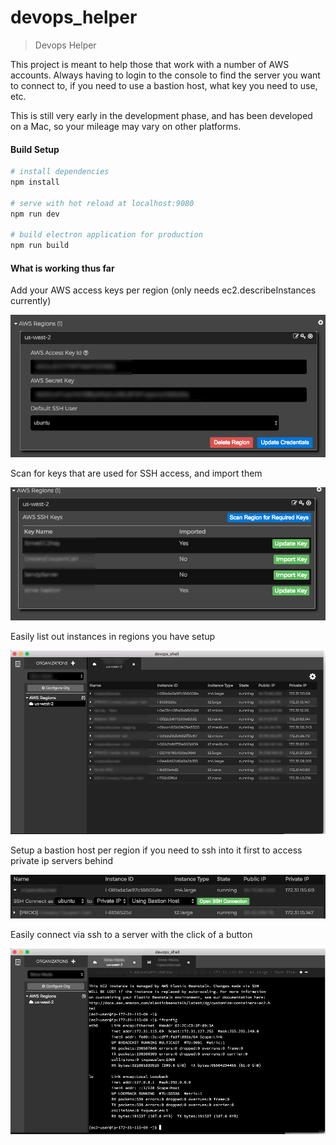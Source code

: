 # devops_helper

> Devops Helper

This project is meant to help those that work with a number of AWS accounts.   Always having to login to the console to find the server you want to connect to, if you need to use a bastion host, what key you need to use, etc.

This is still very early in the development phase, and has been developed on a Mac, so your mileage may vary on other platforms.



#### Build Setup

``` bash
# install dependencies
npm install

# serve with hot reload at localhost:9080
npm run dev

# build electron application for production
npm run build
```

#### What is working thus far

Add your AWS access keys per region (only needs ec2.describeInstances currently)

![Access Keys](screenshots/access_keys.png "")

Scan for keys that are used for SSH access, and import them

![SSH Keys](screenshots/import_keys.png "")

Easily list out instances in regions you have setup

![Region List](screenshots/instanceList.png "")

Setup a bastion host per region if you need to ssh into it first to access private ip servers behind

![Bastion Host](screenshots/bastion_host.png "")

Easily connect via ssh to a server with the click of a button

![SSH Connect](screenshots/ssh_connection.png "")
